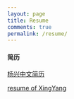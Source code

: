 ```yaml
---
layout: page
title: Resume
comments: true
permalink: /resume/
---
```


#### 简历
[杨兴中文简历](http://redhair.top/resume-cn.html)     

[resume of XingYang](http://redhair.top/resume-en.html)     


